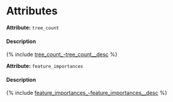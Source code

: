 # Attributes
**Attribute:** `tree_count`

#### Description



{% include [tree_count_-tree_count__desc](../_includes/work_src/reusage-attributes/tree_count__desc.md) %}


**Attribute:** `feature_importances`

#### Description



{% include [feature_importances_-feature_importances__desc](../_includes/work_src/reusage-attributes/feature_importances__desc.md) %}
